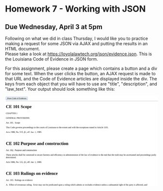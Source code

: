 # Homework 7 - Working with JSON
## Due Wednesday, April 3 at 5pm

Following on what we did in class Thursday, I would like you to practice making 
a request for some JSON via AJAX and putting the results in an HTML document.  
Please take a look at https://loyolalawtech.org/json/evidence.json. This is the 
Louisiana Code of Evidence in JSON form.  

For this assignment, please create a page which contains a button and a div for 
some text. When the user clicks the button, an AJAX request is made to that URL 
and the Code of Evidence articles are displayed inside the div. The keys from 
each object that you will have to use are "title", "description", and 
"law_text".  Your output should look something like this:

![evidence layout](evidence.png)


